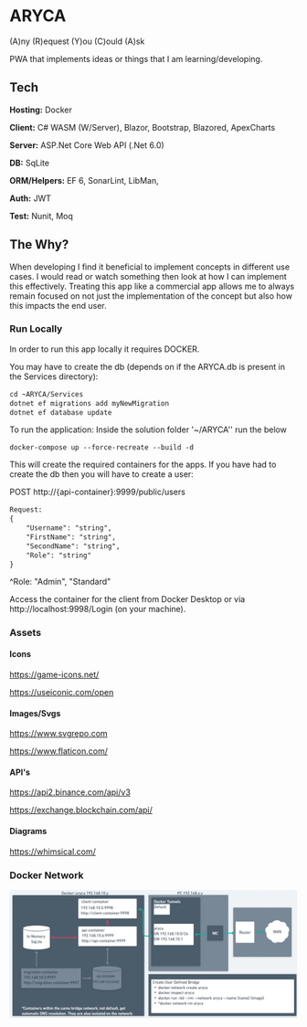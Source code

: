# ARYCA 
(A)ny (R)equest (Y)ou (C)ould (A)sk

PWA that implements ideas or things that I am learning/developing.

## Tech 
**Hosting:** Docker

**Client:** C# WASM (W/Server), Blazor, Bootstrap, Blazored, ApexCharts

**Server:** ASP.Net Core Web API (.Net 6.0)

**DB:** SqLite

**ORM/Helpers:** EF 6, SonarLint, LibMan, 

**Auth:** JWT

**Test:** Nunit, Moq

## The Why?
When developing I find it beneficial to implement concepts in different use cases. 
I would read or watch something then look at how I can implement this effectively.
Treating this app like a commercial app allows me to always remain focused on not just the implementation of the concept
but also how this impacts the end user.

### Run Locally
In order to run this app locally it requires DOCKER.

You may have to create the db (depends on if the ARYCA.db is present in the Services directory):
```
cd ~ARYCA/Services
dotnet ef migrations add myNewMigration
dotnet ef database update
```

To run the application:
Inside the solution folder '~/ARYCA'' run the below
```
docker-compose up --force-recreate --build -d
```

This will create the required containers for the apps.
If you have had to create the db then you will have to create a user:

POST http://{api-container}:9999/public/users
```
Request:
{
	"Username": "string",
	"FirstName": "string",
	"SecondName": "string",
	"Role": "string"
}
```
^Role: "Admin", "Standard"

Access the container for the client from Docker Desktop or via http://localhost:9998/Login (on your machine).

### Assets

#### Icons
https://game-icons.net/

https://useiconic.com/open

#### Images/Svgs
https://www.svgrepo.com

https://www.flaticon.com/

#### API's
https://api2.binance.com/api/v3

https://exchange.blockchain.com/api/

#### Diagrams
https://whimsical.com/

### Docker Network
![Alt text](DockerNetwork.PNG?raw=true "Docker Network Diagram")
